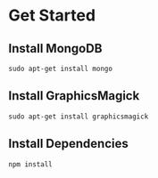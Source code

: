 # Get Started
## Install MongoDB
```
sudo apt-get install mongo
```
## Install GraphicsMagick
```
sudo apt-get install graphicsmagick
```
## Install Dependencies
```
npm install
```